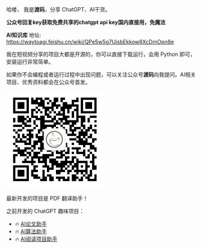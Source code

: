 哈喽， 我是**渡码**，分享 ChatGPT、AI干货。

**公众号回复key获取免费共享的chatgpt api key国内直接用，免魔法**

**AI知识库** 地址: https://waytoagi.feishu.cn/wiki/QPe5w5g7UisbEkkow8XcDmOpn8e

我在短视频分享的项目大都是开源的，你可以直接下载运行，会用 Python 即可，安装运行非常简单。

如果你不会编程或者运行过程中出现问题，可以关注公众号**渡码**向我提问。AI相关项目、优秀资料都会在公众号首发。


<img  src="./duma.jpeg">

最新开发的项目是 PDF 翻译助手！

之前开发的 ChatGPT 趣味项目：

* 🔥 [AI论文助手](https://github.com/duma-repo/academi-kit)
* 🔥 [AI算法助手](https://github.com/duma-repo/chat-algo)
* 🔥 [AI阅读项目助手](https://github.com/duma-repo/ai_code_reader)

